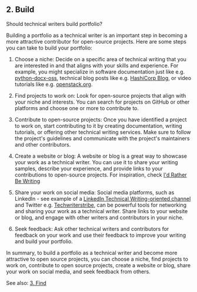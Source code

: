 ## 2. Build

Should technical writers build portfolio?

Building a portfolio as a technical writer is an important step in becoming a more attractive contributor for open-source projects. Here are some steps you can take to build your portfolio:

1. Choose a niche: Decide on a specific area of technical writing that you are interested in and that aligns with your skills and experience. For example, you might specialize in software documentation just like e.g. [python-docx-oss](https://python-docx-oss.readthedocs.io/en/latest/index.html), technical blog posts like e.g. [HashiCorp Blog](https://www.hashicorp.com/blog), or video tutorials like e.g. [openstack.org](https://www.openstack.org).

2. Find projects to work on: Look for open-source projects that align with your niche and interests. You can search for projects on GitHub or other platforms and choose one or more to contribute to.

3. Contribute to open-source projects: Once you have identified a project to work on, start contributing to it by creating documentation, writing tutorials, or offering other technical writing services. Make sure to follow the project's guidelines and communicate with the project's maintainers and other contributors.

4. Create a website or blog: A website or blog is a great way to showcase your work as a technical writer. You can use it to share your writing samples, describe your experience, and provide links to your contributions to open-source projects. For inspiration, check [I'd Rather Be Writing](https://idratherbewriting.com)

5. Share your work on social media: Social media platforms, such as LinkedIn - see example of a [LinkedIn Technical Writing-oriented channel](https://www.linkedin.com/showcase/skills-technical-writing/posts/?feedView=all) and Twitter e.g. [Techwriterstribe](https://twitter.com/Techwriterstri1), can be powerful tools for networking and sharing your work as a technical writer. Share links to your website or blog, and engage with other writers and contributors in your niche.

6. Seek feedback: Ask other technical writers and contributors for feedback on your work and use their feedback to improve your writing and build your portfolio.

In summary, to build a portfolio as a technical writer and become more attractive to open source projects, you can choose a niche, find projects to work on, contribute to open source projects, create a website or blog, share your work on social media, and seek feedback from others.

See also: [3. Find](find.md)
